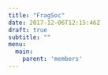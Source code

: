 ```yaml
---
title: "FragSoc"
date: 2017-12-06T12:15:46Z
draft: true
subtitle: ""
menu:
  main:
    parent: 'members'
---
```


